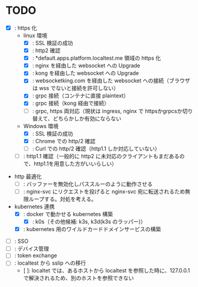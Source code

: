 # TODO

* [x] : https 化
    * linux 環境
        * [x] : SSL 検証の成功
        * [x] : http2 確認
        * [x] : *default.apps.platform.localtest.me 領域の https 化
        * [x] : nginx を経由した websocket への Upgrade
        * [x] : kong を経由した websocket への Upgrade
        * [x] : websocketking.com を経由した websocket への接続（ブラウザは wss でないと接続を許可しない）
        * [x] : grpc 接続（コンテナに直接 plaintext）
        * [x] : grpc 接続（kong 経由で接続）
        * [ ] : grpc, https 両対応（現状は ingress, nginx で httpsかgrpcsか切り替えて、どちらかしか有効にならない
    * Windows 環境
        * [x] : SSL 検証の成功
        * [x] : Chrome での http/2 確認
        * [ ] : Curl での http/2 確認（http1.1 しか対応していない）
    * [ ] : http1.1 確認（一般的に http2 に未対応のクライアントもまだあるので、http1.1を用意した方がいいらしい）
* http 最適化
  * [ ] : バッファーを無効化しパススルーのように動作させる
  * [ ] : nginx-svc にリクエストを投げると nginx-svc 宛に転送されるため無限ループする。対処を考える。
* kubernetes 連携
  * [x] : docker で動かせる kubernetes 構築
    * [x] : k0s（その他候補: k3s, k3d(k3s のラッパー)）
  * [x] : kubernetes 用のワイルドカードドメインサービスの構築
* [ ] : SSO
* [ ] : デバイス管理
* [ ] : token exchange
* [ ] : localtest から sslip への移行
  * [ ]: localtet では、あるホストから localtest を参照した時に、127.0.0.1 で解決されるため、別のホストを参照できない
